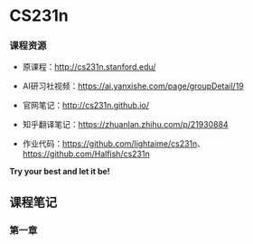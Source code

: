 # CS231n

### 课程资源

- 原课程：<http://cs231n.stanford.edu/>

- AI研习社视频：<https://ai.yanxishe.com/page/groupDetail/19>
- 官网笔记：<http://cs231n.github.io/>
- 知乎翻译笔记：<https://zhuanlan.zhihu.com/p/21930884>
- 作业代码：<https://github.com/lightaime/cs231n>、<https://github.com/Halfish/cs231n>

**Try your best and let it be!**

## 课程笔记

### 第一章

